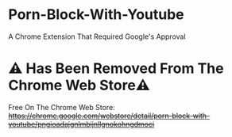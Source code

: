 # Porn-Block-With-Youtube
A Chrome Extension That Required Google's Approval

# :warning: Has Been Removed From The Chrome Web Store:warning:

Free On The Chrome Web Store: ~~https://chrome.google.com/webstore/detail/porn-block-with-youtube/pngioadajgnlmbijnllgnokohngdmoci~~
